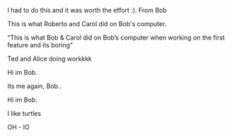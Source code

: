 I had to do this and it was worth the effort :). From Bob

This is what Roberto and Carol did on Bob's computer.

“This is what Bob & Carol did on Bob’s computer when working on the first feature and its boring”


Ted and Alice doing workkkk


Hi im Bob.

Its me again, Bob..


Hi im Bob.

I like turtles

OH - IO

